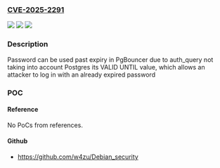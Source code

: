 ### [CVE-2025-2291](https://cve.mitre.org/cgi-bin/cvename.cgi?name=CVE-2025-2291)
![](https://img.shields.io/static/v1?label=Product&message=PgBouncer&color=blue)
![](https://img.shields.io/static/v1?label=Version&message=0%3C%201.24.1%20&color=brighgreen)
![](https://img.shields.io/static/v1?label=Vulnerability&message=Use%20of%20a%20Key%20Past%20its%20Expiration%20Date&color=brighgreen)

### Description

Password can be used past expiry in PgBouncer due to auth_query not taking into account Postgres its VALID UNTIL value, which allows an attacker to log in with an already expired password

### POC

#### Reference
No PoCs from references.

#### Github
- https://github.com/w4zu/Debian_security


